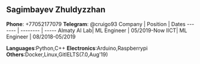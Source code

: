 ## Sagimbayev Zhuldyzzhan
**Phone**: +77052177079
**Telegram**: @cruigo93
Company | Position | Dates
------- | -------- | -----
Almaty AI Lab| ML Engineer | 05/2019-Now
IICT| ML Engineer | 08/2018-05/2019

**Languages**:Python,C++
**Electronics**:Arduino,Raspberrypi
**Others**:Docker,Linux,GitIELTS(7.0,Aug’19)

